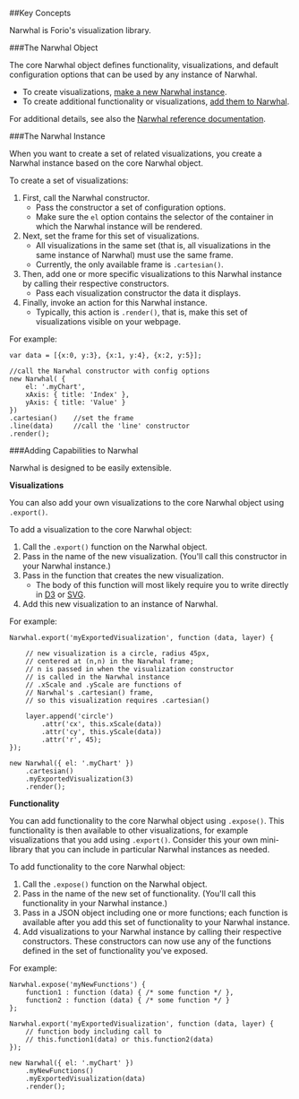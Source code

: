 ##Key Concepts

Narwhal is Forio's visualization library.

###The Narwhal Object

The core Narwhal object defines functionality, visualizations, and default configuration options that can be used by any instance of Narwhal. 

* To create visualizations, [make a new Narwhal instance](#narwhal-instance).
* To create additional functionality or visualizations, [add them to Narwhal](#adding-to-narwhal).

For additional details, see also the [Narwhal reference documentation](#narwhal).

<a id="narwhal-instance"></a>
###The Narwhal Instance

When you want to create a set of related visualizations, you create a Narwhal instance based on the core Narwhal object.

To create a set of visualizations:

1. First, call the Narwhal constructor. 
	* Pass the constructor a set of configuration options. 
	* Make sure the `el` option contains the selector of the container in which the Narwhal instance will be rendered. 
2. Next, set the frame for this set of visualizations. 
	* All visualizations in the same set (that is, all visualizations in the same instance of Narwhal) must use the same frame.
	* Currently, the only available frame is `.cartesian()`.
3. Then, add one or more specific visualizations to this Narwhal instance by calling their respective constructors. 
	* Pass each visualization constructor the data it displays.
4. Finally, invoke an action for this Narwhal instance. 
	* Typically, this action is `.render()`, that is, make this set of visualizations visible on your webpage.

For example:

	var data = [{x:0, y:3}, {x:1, y:4}, {x:2, y:5}];
	
	//call the Narwhal constructor with config options
	new Narwhal( { 
		el: '.myChart',
		xAxis: { title: 'Index' },
		yAxis: { title: 'Value' }
	})
	.cartesian() 	//set the frame
	.line(data)  	//call the 'line' constructor
	.render();


<a id="adding-to-narwhal"></a>
###Adding Capabilities to Narwhal

Narwhal is designed to be easily extensible.

**Visualizations**

You can also add your own visualizations to the core Narwhal object using `.export()`. 

To add a visualization to the core Narwhal object:

1. Call the `.export()` function on the Narwhal object.
2. Pass in the name of the new visualization. (You'll call this constructor in your Narwhal instance.)
3. Pass in the function that creates the new visualization.
	* The body of this function will most likely require you to write directly in [D3](http://d3js.org) or [SVG](http://www.w3schools.com/svg/svg_reference.asp).
4. Add this new visualization to an instance of Narwhal.

For example:

	Narwhal.export('myExportedVisualization', function (data, layer) {
	
		// new visualization is a circle, radius 45px, 
		// centered at (n,n) in the Narwhal frame;
		// n is passed in when the visualization constructor
		// is called in the Narwhal instance
		// .xScale and .yScale are functions of 
		// Narwhal's .cartesian() frame, 
		// so this visualization requires .cartesian() 
	
		layer.append('circle')
			.attr('cx', this.xScale(data))
			.attr('cy', this.yScale(data))
			.attr('r', 45);
	});

	new Narwhal({ el: '.myChart' })
		.cartesian()
		.myExportedVisualization(3)
		.render();

**Functionality**

You can add functionality to the core Narwhal object using `.expose()`. This functionality is then available to other visualizations, for example visualizations that you add using `.export()`. Consider this your own mini-library that you can include in particular Narwhal instances as needed.

To add functionality to the core Narwhal object:

1. Call the `.expose()` function on the Narwhal object.
2. Pass in the name of the new set of functionality. (You'll call this functionality in your Narwhal instance.)
3. Pass in a JSON object including one or more functions; each function is available after you add this set of functionality to your Narwhal instance.
4. Add visualizations to your Narwhal instance by calling their respective constructors. These constructors can now use any of the functions defined in the set of functionality you've exposed.

For example: 

	Narwhal.expose('myNewFunctions') {
		function1 : function (data) { /* some function */ },
		function2 : function (data) { /* some function */ }
	};
	
	Narwhal.export('myExportedVisualization', function (data, layer) {
		// function body including call to 
		// this.function1(data) or this.function2(data)
	});
	
	new Narwhal({ el: '.myChart' })
		.myNewFunctions()
		.myExportedVisualization(data)
		.render();


